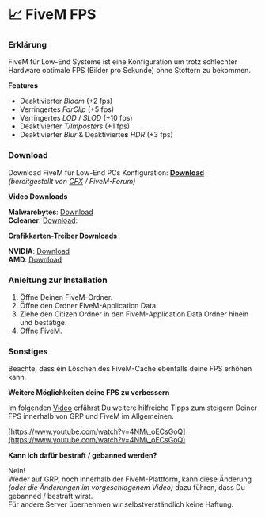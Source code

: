 # 📈 FiveM FPS

### Erklärung  <a href="#0-toc-title" id="0-toc-title"></a>

FiveM für Low-End Systeme ist eine Konfiguration um trotz schlechter Hardware optimale FPS (Bilder pro Sekunde) ohne Stottern zu bekommen.

**Features**

* Deaktivierter _Bloom_ (+2 fps)
* Verringertes _FarClip_ (+5 fps)
* Verringertes _LOD_ / _SLOD_ (+10 fps)
* Deaktivierter _T/Imposters_ (+1 fps)
* Deaktivierter _Blur_ & Deaktivierte**s** _HDR_ (+3 fps)

### Download  <a href="#2-toc-title" id="2-toc-title"></a>

Download FiveM für Low-End PCs Konfiguration: [**Download**](https://forum.cfx.re/uploads/default/original/3X/6/b/6bc80968a54b301e3ffc53663158fad560fdae24.zip)\
_(bereitgestellt von_ [_CFX_](https://forum.cfx.re/) _/ FiveM-Forum)_

**Video Downloads**

**Malwarebytes**: [Download](https://de.malwarebytes.com/mwb-download/)\
**Ccleaner**: [Download](https://www.ccleaner.com/de-de/ccleaner):

**Grafikkarten-Treiber Downloads**

**NVIDIA**: [Download](https://www.nvidia.com/de-de/geforce/geforce-experience/)\
**AMD**: [Download](https://www.amd.com/de/support)

### Anleitung zur Installation  <a href="#5-toc-title" id="5-toc-title"></a>

1. Öffne Deinen FiveM-Ordner.
2. Öffne den Ordner FiveM-Application Data.
3. Ziehe den Citizen Ordner in den FiveM-Application Data Ordner hinein und bestätige.
4. Öffne FiveM.

### Sonstiges  <a href="#6-toc-title" id="6-toc-title"></a>

Beachte, dass ein Löschen des FiveM-Cache ebenfalls deine FPS erhöhen kann.

**Weitere Möglichkeiten deine FPS zu verbessern**

Im folgenden [Video](https://www.youtube.com/watch?v=4NM\_oECsGoQ) erfährst Du weitere hilfreiche Tipps zum steigern Deiner FPS innerhalb von GRP und FiveM im Allgemeinen.

[https://www.youtube.com/watch?v=4NM\_oECsGoQ](https://www.youtube.com/watch?v=4NM\_oECsGoQ)

**Kann ich dafür bestraft / gebanned werden?**

Nein!\
Weder auf GRP, noch innerhalb der FiveM-Plattform, kann diese Änderung _(oder die Änderungen im vorgeschlagenem Video)_ dazu führen, dass Du gebanned / bestraft wirst.\
Für andere Server übernehmen wir selbstverständlich keine Haftung.
